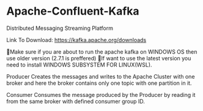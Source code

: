 # Apache-Confluent-Kafka
Distributed Messaging Streaming Platform

Link To Download:
https://kafka.apache.org/downloads

Make sure if you are about to run the apache kafka on WINDOWS OS then use older version (2.7.1 is preffered)
If want to use the latest version you need to install WINDOWS SUBSYSTEM FOR LINUX(WSL).

Producer Creates the messages and writes to the Apache Cluster with one broker and here the broker contains only one topic with one partition in it.

Consumer Consumes the message produced by the Producer by reading it from the same broker with defined consumer group ID.
